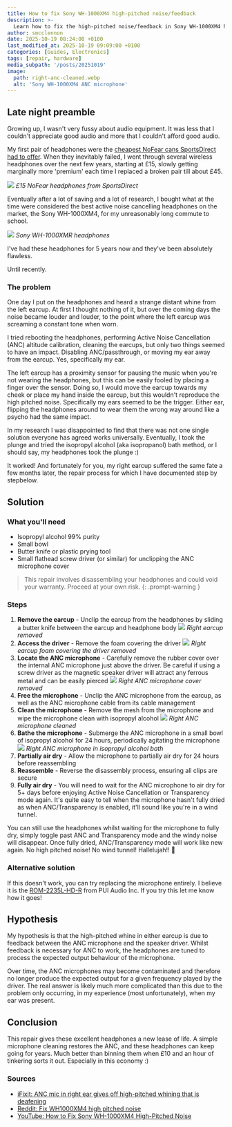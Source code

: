 ```yaml
---
title: How to fix Sony WH-1000XM4 high-pitched noise/feedback
description: >-
  Learn how to fix the high-pitched noise/feedback in Sony WH-1000XM4 headphones.
author: smcclennon
date: 2025-10-19 08:24:00 +0100
last_modified_at: 2025-10-19 09:09:00 +0100
categories: [Guides, Electronics]
tags: [repair, hardware]
media_subpath: '/posts/20251019'
image:
  path: right-anc-cleaned.webp
  alt: 'Sony WH-1000XM4 ANC microphone'
---
```


## Late night preamble

Growing up, I wasn't very fussy about audio equipment. It was less that I couldn't appreciate good audio and more that I couldn't afford good audio.

My first pair of headphones were the [cheapest NoFear cans SportsDirect had to offer](https://weeklygadgetreviews.blogspot.com/2012/10/no-fear-dj-headphones-review.html). When they inevitably failed, I went through several wireless headphones over the next few years, starting at £15, slowly getting marginally more 'premium' each time I replaced a broken pair till about £45.

![](nofear-rasta.jpg)
*£15 NoFear headphones from SportsDirect*

Eventually after a lot of saving and a lot of research, I bought what at the time were considered the best active noise cancelling headphones on the market, the Sony WH-1000XM4, for my unreasonably long commute to school.

![](headphones.webp)
*Sony WH-1000XMR headphones*

I've had these headphones for 5 years now and they've been absolutely flawless. 

Until recently.

### The problem

One day I put on the headphones and heard a strange distant whine from the left earcup. At first I thought nothing of it, but over the coming days the noise became louder and louder, to the point where the left earcup was screaming a constant tone when worn.

I tried rebooting the headphones, performing Active Noise Cancellation (ANC) altitude calibration, cleaning the earcups, but only two things seemed to have an impact. Disabling ANC/passthrough, or moving my ear away from the earcup. Yes, specifically my ear.

The left earcup has a proximity sensor for pausing the music when you're not wearing the headphones, but this can be easily fooled by placing a finger over the sensor. Doing so, I would move the earcup towards my cheek or place my hand inside the earcup, but this wouldn't reproduce the high pitched noise. Specifically my ears seemed to be the trigger. Either ear, flipping the headphones around to wear them the wrong way around like a psycho had the same impact.

In my research I was disappointed to find that there was not one single solution everyone has agreed works universally. Eventually, I took the plunge and tried the isopropyl alcohol (aka isopropanol) bath method, or I should say, my headphones took the plunge :)

It worked! And fortunately for you, my right earcup suffered the same fate a few months later, the repair process for which I have documented step by stepbelow.

## Solution

### What you'll need
- Isopropyl alcohol 99% purity
- Small bowl
- Butter knife or plastic prying tool
- Small flathead screw driver (or similar) for unclipping the ANC microphone cover

> This repair involves disassembling your headphones and could void your warranty. Proceed at your own risk.
{: .prompt-warning }

### Steps
1. **Remove the earcup** - Unclip the earcup from the headphones by sliding a butter knife between the earcup and headphone body
  ![](right-earcup-removed.webp)
  *Right earcup removed*
2. **Access the driver** - Remove the foam covering the driver
  ![](right-anc-cover.webp)
  *Right earcup foam covering the driver removed*
3. **Locate the ANC microphone** - Carefully remove the rubber cover over the internal ANC microphone just above the driver. Be careful if using a screw driver as the magnetic speaker driver will attract any ferrous metal and can be easily pierced
  ![](right-anc.webp)
  *Right ANC microphone cover removed*
4. **Free the microphone** - Unclip the ANC microphone from the earcup, as well as the ANC microphone cable from its cable management
5. **Clean the microphone** - Remove the mesh from the microphone and wipe the microphone clean with isopropyl alcohol
  ![](right-anc-cleaned.webp)
  *Right ANC microphone cleaned*
6. **Bathe the microphone** - Submerge the ANC microphone in a small bowl of isopropyl alcohol for 24 hours, periodically agitating the microphone
  ![](right-anc-bath.webp)
  *Right ANC microphone in isopropyl alcohol bath*
7. **Partially air dry** - Allow the microphone to partially air dry for 24 hours before reassembling
8. **Reassemble** - Reverse the disassembly process, ensuring all clips are secure
9. **Fully air dry** - You will need to wait for the ANC microphone to air dry for 5+ days before enjoying Active Noise Cancellation or Transparency mode again. It's quite easy to tell when the microphone hasn't fully dried as when ANC/Transparency is enabled, it'll sound like you're in a wind tunnel.

You can still use the headphones whilst waiting for the microphone to fully dry, simply toggle past ANC and Transparency mode and the windy noise will disappear. Once fully dried, ANC/Transparency mode will work like new again. No high pitched noise! No wind tunnel! Hallelujah!! 🎉

### Alternative solution
If this doesn't work, you can try replacing the microphone entirely. I believe it is the [ROM-2235L-HD-R](https://www.digikey.co.uk/en/products/detail/pui-audio-inc/ROM-2235L-HD-R/7898331) from PUI Audio Inc. If you try this let me know how it goes!

## Hypothesis

My hypothesis is that the high-pitched whine in either earcup is due to feedback between the ANC microphone and the speaker driver. Whilst feedback is necessary for ANC to work, the headphones are tuned to process the expected output behaviour of the microphone.

Over time, the ANC microphones may become contaminated and therefore no longer produce the expected output for a given frequency played by the driver. The real answer is likely much more complicated than this due to the problem only occurring, in my experience (most unfortunately), when my ear was present.

## Conclusion

This repair gives these excellent headphones a new lease of life. A simple microphone cleaning restores the ANC, and these headphones can keep going for years. Much better than binning them when £10 and an hour of tinkering sorts it out. Especially in this economy :)

### Sources
- [iFixit: ANC mic in right ear gives off high-pitched whining that is deafening](https://www.ifixit.com/Answers/View/740970/ANC+mic+in+right+ear+gives+off+high-pitched+whining+that+is+deafening)
- [Reddit: Fix WH1000XM4 high pitched noise](https://www.reddit.com/r/SonyHeadphones/comments/15w7t5m/fix_wh1000xm4_high_pitched_noise/)
- [YouTube: How to Fix Sony WH-1000XM4 High-Pitched Noise](https://www.youtube.com/watch?v=9BifWb_IAfM)
